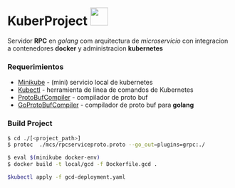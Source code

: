 # KuberProject  <img style="display:inline-block" width="40" heigth="40" src="https://png.icons8.com/ios/50/000000/developer.png">

Servidor **RPC** en *golang* com arquitectura de *microservicio* con integracion a contenedores **docker** y administracion **kubernetes**

### Requerimientos 
* [Minikube](https://github.com/kubernetes/minikube) - (mini) servicio local de kubernetes 
* [Kubectl](https://kubernetes.io/docs/tasks/tools/install-kubectl/) - herramienta de línea de comandos de Kubernetes 
* [ProtoBufCompiler](https://github.com/google/protobuf) - compilador de proto buf
* [GoProtoBufCompiler](https://github.com/golang/protobuf) - compilador de proto buf para **golang**


### Build Project
```sh
$ cd ./[<project_path>]
$ protoc  ./mcs/rpcserviceproto.proto --go_out=plugins=grpc:./

$ eval $(minikube docker-env)
$ docker build -t local/gcd -f Dockerfile.gcd .

$kubectl apply -f gcd-deployment.yaml
```

